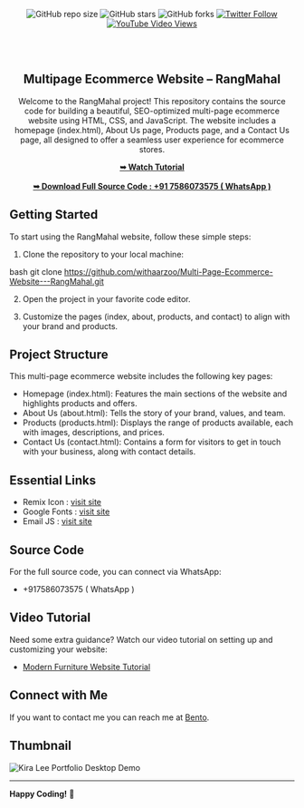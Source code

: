 <div align="center">
  
![GitHub repo size](https://img.shields.io/github/repo-size/withaarzoo/Multi-Page-Ecommerce-Website---RangMahal)
![GitHub stars](https://shields.io/github/stars/withaarzoo/Multi-Page-Ecommerce-Website---RangMahal?style=social)
![GitHub forks](https://shields.io/github/forks/withaarzoo/Multi-Page-Ecommerce-Website---RangMahal?style=social)
[![Twitter Follow](https://shields.io/twitter/follow/withaarzoo?style=social)](https://twitter.com/intent/follow?screen_name=withaarzoo)
[![YouTube Video Views](https://shields.io/youtube/views/SAu7e09vXoQ?style=social)](https://youtu.be/KXymZtuRRyk)

  <br />
  <br />

  <h2 align="center">Multipage Ecommerce Website – RangMahal</h2>

Welcome to the RangMahal project! This repository contains the source code for building a beautiful, SEO-optimized multi-page ecommerce website using HTML, CSS, and JavaScript. The website includes a homepage (index.html), About Us page, Products page, and a Contact Us page, all designed to offer a seamless user experience for ecommerce stores.

  <div>
    <a href="#"><strong>➥ Watch Tutorial</strong></a>
    <br>
    <br>
    <a href="tel:+917586073575"><strong>➥ Download Full Source Code : +91 7586073575 ( WhatsApp )</strong></a>
  </div>

</div>

## Getting Started

To start using the RangMahal website, follow these simple steps:

1. Clone the repository to your local machine:

bash
git clone https://github.com/withaarzoo/Multi-Page-Ecommerce-Website---RangMahal.git

2. Open the project in your favorite code editor.

3. Customize the pages (index, about, products, and contact) to align with your brand and products.

## Project Structure

This multi-page ecommerce website includes the following key pages:

- Homepage (index.html): Features the main sections of the website and highlights products and offers.
- About Us (about.html): Tells the story of your brand, values, and team.
- Products (products.html): Displays the range of products available, each with images, descriptions, and prices.
- Contact Us (contact.html): Contains a form for visitors to get in touch with your business, along with contact details.

## Essential Links

- Remix Icon : [visit site](https://ionic.io/ionicons)
- Google Fonts : [visit site](https://www.emailjs.com/)
- Email JS : [visit site](https://www.emailjs.com/)

## Source Code

For the full source code, you can connect via WhatsApp:

- +917586073575 ( WhatsApp )

## Video Tutorial

Need some extra guidance? Watch our video tutorial on setting up and customizing your website:

- [Modern Furniture Website Tutorial](https://youtu.be/KXymZtuRRyk)

## Connect with Me

If you want to contact me you can reach me at [Bento](https://bento.me/withaarzoo).

## Thumbnail

![Kira Lee Portfolio Desktop Demo](./readme-image/modern-furniture-website.png "thumbnail")

---

**Happy Coding!** 🚀
